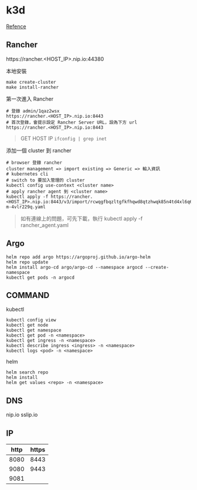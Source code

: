 # k3d

[Refence](https://k3d.io/v5.0.0/)

## Rancher

https://rancher.<HOST_IP>.nip.io:44380

本地安裝

```
make create-cluster
make install-rancher
```

第一次進入 Rancher

```
# 登錄 admin/1qaz2wsx
https://rancher.<HOST_IP>.nip.io:8443
# 首次登錄，會提示設定 Rancher Server URL，設為下方 url
https://rancher.<HOST_IP>.nip.io:8443
```

> GET HOST IP `ifconfig | grep inet`

添加一個 cluster 到 rancher

```
# browser 登錄 rancher
cluster management => import existing => Generic => 輸入資訊
# kubernetes cli
# switch to 要加入管理的 cluster
kubectl config use-context <cluster name>
# apply rancher agent 到 <cluster name>
kubectl apply -f https://rancher.<HOST_IP>.nip.io:8443/v3/import/rcwqgfbqzltgfkfhqwd8qtzhwqk85n4td4xl6q6hqrnkgqnjrhjbnj_c-m-4vlr229q.yaml

```

> 如有連線上的問題，可先下載，執行 kubectl apply -f rancher_agent.yaml

## Argo

```
helm repo add argo https://argoproj.github.io/argo-helm
helm repo update
helm install argo-cd argo/argo-cd --namespace argocd --create-namespace
kubectl get pods -n argocd
```

## COMMAND

kubectl

```
kubectl config view
kubectl get node
kubectl get namespace
kubectl get pod -n <namespace>
kubectl get ingress -n <namespace>
kubectl describe ingress <ingress> -n <namespace>
kubectl logs <pod> -n <namespace>
```

helm

```
helm search repo
helm install
helm get values <repo> -n <namespace>
```

## DNS

nip.io
sslip.io

## IP

| http | https |
| ---- | ----- |
| 8080 | 8443  |
| 9080 | 9443  |
| 9081 |       |
